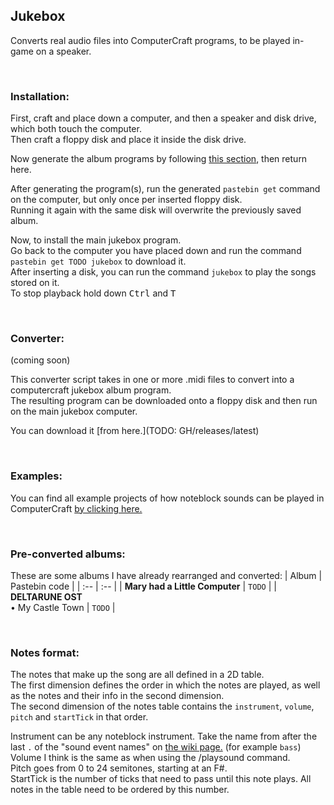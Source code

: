 ## Jukebox
Converts real audio files into ComputerCraft programs, to be played in-game on a speaker.  

<br>  

### Installation:
First, craft and place down a computer, and then a speaker and disk drive, which both touch the computer.  
Then craft a floppy disk and place it inside the disk drive.  
  
Now generate the album programs by following [this section](#converter), then return here.  
  
After generating the program(s), run the generated `pastebin get` command on the computer, but only once per inserted floppy disk.  
Running it again with the same disk will overwrite the previously saved album.  
  
Now, to install the main jukebox program.  
Go back to the computer you have placed down and run the command `pastebin get TODO jukebox` to download it.  
After inserting a disk, you can run the command `jukebox` to play the songs stored on it.  
To stop playback hold down <kbd>Ctrl</kbd> and <kbd>T</kbd>

<br>

### Converter:
(coming soon)  
  
This converter script takes in one or more .midi files to convert into a computercraft jukebox album program.  
The resulting program can be downloaded onto a floppy disk and then run on the main jukebox computer.  
  
You can download it [from here.](TODO: GH/releases/latest)

<br>

### Examples:
You can find all example projects of how noteblock sounds can be played in ComputerCraft [by clicking here.](./converter/testing/)

<br>

### Pre-converted albums:
These are some albums I have already rearranged and converted:
| Album | Pastebin code |
| :-- | :-- |
| <b>Mary had a Little Computer</b> | `TODO` |
| <b>DELTARUNE OST</b><br>&bull; My Castle Town | `TODO` |

<br>

### Notes format:  
The notes that make up the song are all defined in a 2D table.  
The first dimension defines the order in which the notes are played, as well as the notes and their info in the second dimension.  
The second dimension of the notes table contains the `instrument`, `volume`, `pitch` and `startTick` in that order.  
  
Instrument can be any noteblock instrument. Take the name from after the last `.` of the "sound event names" on [the wiki page.](https://minecraft.fandom.com/wiki/Note_Block#Instruments) (for example `bass`)  
Volume I think is the same as when using the /playsound command.  
Pitch goes from 0 to 24 semitones, starting at an F#.  
StartTick is the number of ticks that need to pass until this note plays. All notes in the table need to be ordered by this number.  